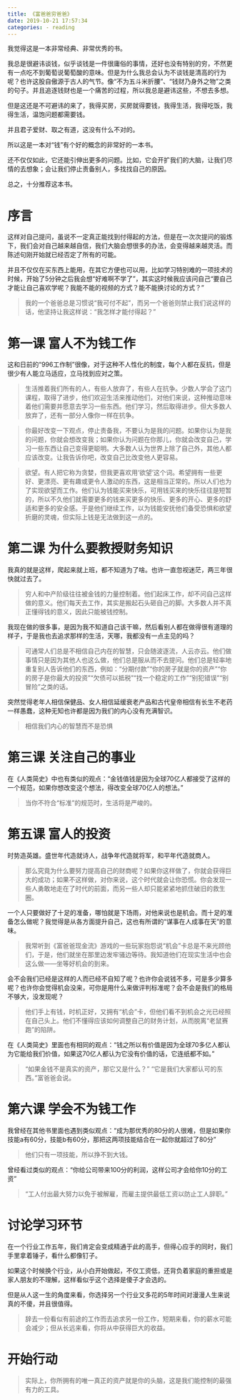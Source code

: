 ```yaml
---
title: 《富爸爸穷爸爸》
date: 2019-10-21 17:57:34
categories: - reading
---
```

我觉得这是一本非常经典、非常优秀的书。

我总是很避讳谈钱，似乎谈钱是一件很庸俗的事情，还好也没有特别的穷，不然更有一点吃不到葡萄说葡萄酸的意味。但是为什么我总会认为不谈钱是清高的行为呢？也许这股自傲源于古人的气节。像“不为五斗米折腰”、“钱财乃身外之物”之类的句子。并且追逐钱财也是一个痛苦的过程，所以我总是避讳这些，不想去多想。

但是这还是不可避讳的来了，我得买房，买房就得要钱，我得生活，我得吃饭，我得生活，温饱问题都需要钱。

并且君子爱财、取之有道，这没有什么不对的。

所以这是一本对“钱”有个好的概念的非常好的一本书。

还不仅仅如此，它还能引伸出更多的问题。比如，它会开扩我们的大脑，让我们尽情的去想象；会让我们停止责备别人，多找找自己的原因。

总之，十分推荐这本书。

# 序言

这样对自己提问，虽说不一定真正能找到付得起的方法，但是在一次次提问的锻炼下，我们会对自己越来越自信，我们大脑会想很多的办法，会变得越来越灵活。而陈述句刚开始就已经否定了所有的可能。

并且不仅仅在买东西上能用，在其它方便也可以用，比如学习特别难的一项技术的时候，开始了5分钟之后我会想“好难啊不学了”，其实这时候我应该问自己“要自己才能让自己喜欢学呢？我能不能的视频的方式？能不能换讨论的方式？”

> 我的一个爸爸总是习惯说“我可付不起”，而另一个爸爸则禁止我们说这样的话，他坚持让我这样说：“我怎样才能付得起？”



# 第一课 富人不为钱工作

这和日前的“996工作制”很像，对于这种不人性化的制度，每个人都在反抗，但是很少有人能立马适应，立马找到应对之策。

> 生活推着我们所有的人，有些人放弃了，有些人在抗争。少数人学会了这门课程，取得了进步，他们欢迎生活来推动他们，对他们来说，这种推动意味着他们需要并愿意去学习一些东西。他们学习，然后取得进步。但大多数人放弃了，还有一部分人像你一样在抗争。

> 你最好改变一下观点，停止责备我，不要认为是我的问题。如果你认为是我的问题，你就会想改变我；如果你认为问题在你那儿，你就会改变自己，学习一些东西让自己变得更聪明。大多数人认为世界上除了自己外，其他人都应该改变。让我告诉你吧，改变自己比改变他人更容易。

> 欲望。有人把它称为贪婪，但我更喜欢用‘欲望’这个词。希望拥有一些更好、更漂亮、更有趣或更令人激动的东西，这是相当正常的。所以人们也为了实现欲望而工作。他们认为钱能买来快乐，可用钱买来的快乐往往是短暂的，所以不久他们就需要更多的钱来买更多的快乐、更多的开心、更多的舒适和更多的安全感。于是他们继续工作，以为钱能安抚他们备受恐惧和欲望折磨的灵魂，但实际上钱是无法做到这一点的。


# 第二课 为什么要教授财务知识

我真的就是这样，爬起来就上班，都不知道为了啥。也许一直忽视迷茫，两三年很快就过去了。


> 穷人和中产阶级往往被金钱的力量控制着。他们起床工作，却不问自己这样做的意义。他们每天去工作，其实是搬起石头砸自己的脚。大多数人并不真正懂得钱的意义，因此只能被钱控制。

我现在做的很多事，是因为我不知道自己该干嘛，然后看别人都在做得很有道理的样子，于是我也去追求那样的生活，天哪，我都没有一点主见的吗？

> 可通常人们总是不相信自己内在的智慧，只会随波逐流，人云亦云。他们做事情只是因为其他人也这么做，他们总是服从而不去提问。他们总是轻率地重复别人告诉他们的东西，例如：“分期付款”“你的房子就是你的资产”“你的房子是你最大的投资”“欠债可以抵税”“找一个稳定的工作”“别犯错误”“别冒险”之类的话。

突然觉得老年人相信保健品、女人相信延缓衰老产品和古代皇帝相信有长生不老药一样愚蠢，这种无知也许都是因为我们的内心没有充满智识。

> 相信我们内心的智慧而不是恐惧


# 第三课 关注自己的事业

在《人类简史》中也有类似的观点：“金钱值钱是因为全球70亿人都接受了这样的一个规范，如果你想改变这个想法，得改变全球70亿人的想法。”

> 当你不符合“标准”的规范时，生活将是严峻的。


# 第五课 富人的投资

时势造英雄。盛世年代造就诗人，战争年代造就将军，和平年代造就商人。

> 那么究竟为什么要努力提高自己的财商呢？如果你这样做了，你就会获得巨大的成功；如果不这样做，对你来说，这个时代就会让你恐慌。你会发现一些人勇敢地走在了时代的前面，而另一些人却只能紧紧地抓住破旧的救生圈。

一个人只要做好了十足的准备，哪怕就是下场雨，对他来说也是机会。而十足的准备怎么做呢？我觉得是从各方面提升自己，这也有所谓的“谋事在人成事在天”的意味。

> 我常听到《富爸爸现金流》游戏的一些玩家抱怨说“机会”卡总是不来光顾他们，于是，他们就坐在那里边发牢骚边等待。我知道他们在现实生活中也会这么做——坐等好机会的到来。

会不会我们已经是这样的人而已经不自知了呢？也许你会说钱不多，可是多少算多呢？也许你会觉得机会没来，可你是用什么来做评判标准呢？会不会是我们的格局不够大，没发现呢？

> 他们手上有钱，时机正好，又拥有“机会”卡，但他们看不到机会之光已经照在自己头上。他们不懂得应该如何调整自己的财务计划，从而脱离“老鼠赛跑”的陷阱。

在《人类简史》里面也有相同的观点：“钱之所以有价值是因为全球70多亿人都认为它能给我们价值，如果这70亿人都认为它没有价值的话，它连纸都不如。”

> “如果金钱不是真实的资产，那它又是什么？”
“它是我们大家都认可的东西。”富爸爸会说。


# 第六课 学会不为钱工作

我曾经在其他书里面也遇到类似观点：“成为那优秀的80分的人很难，但是如果你技能a有60分，技能b有60分，那把这两项技能结合在一起你就超过了80分”

> 他们只有一项技能，所以挣不到大钱。

曾经看过类似的观点：“你给公司带来100分的利润，这样公司才会给你10分的工资”

> “工人付出最大努力以免于被解雇，而雇主提供最低工资以防止工人辞职。”


# 讨论学习环节

在一个行业工作五年，我们肯定会变成精通于此的高手，但得心应手的同时，我们手里拿着锤子，看什么都像钉子。

如果这个时候换个行业，从小白开始做起，不仅工资低，还背负着家庭的重担或是家人朋友的不理解，这样看似乎这个选择是傻子才会选的。

但是从人这一生的角度来看，你选择另一个行业又多花的5年时间对漫漫人生来说真的不傻，并且很值得。

> 辞去一份看似有前途的工作而去追求另一份工作，短期来看，你的薪水可能会减少；但从长远来看，你将从中获得巨大的收益。


# 开始行动

> 实际上，你所拥有的唯一真正的资产就是你的头脑，这是我们能控制的最强有力的工具。